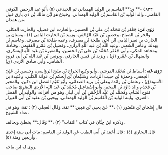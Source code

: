٤٨٣٣ -** ق:** القاسم بن الوليد الهمداني ثم الخبذعي (٥) ،أَبُو عبد الرحمن الكوفي القاضي، والد الوليد بْن القاسم بْن الوليد الهمداني. وخبذع هو ابْن مالك بْن ذي بارق قبيل من همدان.

**رَوَى عَن:** جَعْفَر بْن مُحَمَّد بْن علي بْن الحسين، والحارث ابن فضيل، والحارث العكلي، والحر بْن الصباح، وحصين بْن عَبْد الرَّحْمَنِ، وزبيد بْن الحارث اليامي (١) ، وسنان بن الحارث بن نصر اليامي ابْن أخي طلحة بْن مصرف، وعمه طلحة بْن مصرف، وعاصم بْن بهدلة، وعامر الشعبي، وعبد اللَّه بْن عَبد اللَّهِ الرازي، وفضيل بْن عَمْرو الفقيمي، وقتادة، ومجاهد المكي، وأبي جَعْفَر مُحَمَّد بْن علي بْن الحسين، والمغيرة بْن عَبد اللَّهِ اليشكري، والمنهال بْن عَمْرو (ق) ، ويزيد بْن قيس الخارفي، ويونس بْن عَبد الله بْن أَبي فروة الشامي، وأبي صادق الأزدي (ق) .

**رَوَى عَنه:** أسباط بْن مُحَمَّد القرشي، وأبو وكيع الجراح بْن مليح الرؤاسي، وحسين بْن عَلِيّ الجعفي، وحمزة بْن حبيب الزيات، وسُلَيْمان بْن الحكم بْن عوانة الكلبي، وعُبَيدة بن الأسود(ق) ، وعثمان بْن زائدة وعلي بْن يزيد الصدائي، وأَبُو نُعَيْم الفضل ابن دكين، والمحبر بْن قحذم والد دَاوُد بْن المحبر، وأبو إِسْمَاعِيل مُحَمَّد بْن عَبد الله الأزدي البَصْرِيّ صاحب فتوح الشام، ومُحَمَّد بْن عَبْد الرَّحْمَنِ بْن أَبي ليلى وهو من أقرانه، والوليد بْن الفضل العنزي، وابنه الوليد بْن الْقَاسِم بْن الوليد الهمداني، ويحيى بْن عقبة بْن أَبي العيزار.

قال إِسْحَاق بْن مَنْصُور (١) ،** عَنْ يحيى بْن مَعِين:** ثقة. وَقَال العجلي (٢) : ثقة، وهو في عداد الشيوخ.

وذكره ابنُ حِبَّان في كتاب "الثقات" (٣) ،** وَقَال:** يخطئ ويخالف.

قال البخاري (٤) : قال أَحْمَد بْن أَبي الطيب عَنِ الوليد بْن القاسم: مات أبي سنة إحدى وأربعين ومئة (٥) .

روى له ابن ماجه.